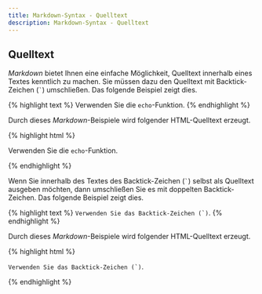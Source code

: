 ```yaml
---
title: Markdown-Syntax - Quelltext
description: Markdown-Syntax - Quelltext
---
```


## Quelltext

*Markdown* bietet Ihnen eine einfache Möglichkeit, Quelltext innerhalb eines Textes kenntlich zu machen. Sie müssen dazu den Quelltext mit Backtick-Zeichen (`` ` ``) umschließen. Das folgende Beispiel zeigt dies.

{% highlight text %}
Verwenden Sie die `echo`-Funktion.
{% endhighlight %}

Durch dieses *Markdown*-Beispiele wird folgender HTML-Quelltext erzeugt.

{% highlight html %}
<p>Verwenden Sie die <code>echo</code>-Funktion.</p>
{% endhighlight %}

Wenn Sie innerhalb des Textes des Backtick-Zeichen (`` ` ``) selbst als Quelltext ausgeben möchten, dann umschließen Sie es mit doppelten Backtick-Zeichen. Das folgende Beispiel zeigt dies.

{% highlight text %}
``Verwenden Sie das Backtick-Zeichen (`)``.
{% endhighlight %}

Durch dieses *Markdown*-Beispiele wird folgender HTML-Quelltext erzeugt.

{% highlight html %}
<p><code>Verwenden Sie das Backtick-Zeichen (`)</code>.</p>
{% endhighlight %}
